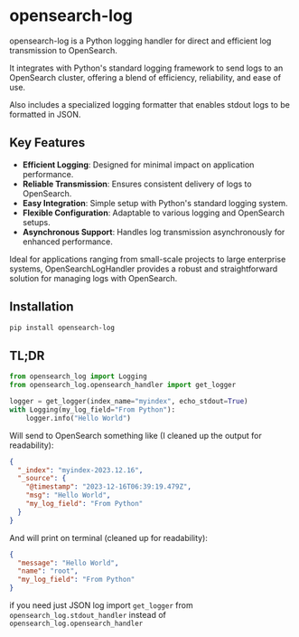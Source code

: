 # opensearch-log

opensearch-log is a Python logging handler for direct and efficient log transmission to 
OpenSearch. 

It integrates with Python's standard logging framework to send logs to an OpenSearch 
cluster, offering a blend of efficiency, reliability, and ease of use.

Also includes a specialized logging formatter that enables stdout logs to be 
formatted  in JSON. 

## Key Features

- **Efficient Logging**: Designed for minimal impact on application performance.
- **Reliable Transmission**: Ensures consistent delivery of logs to OpenSearch.
- **Easy Integration**: Simple setup with Python's standard logging system.
- **Flexible Configuration**: Adaptable to various logging and OpenSearch setups.
- **Asynchronous Support**: Handles log transmission asynchronously for enhanced performance.

Ideal for applications ranging from small-scale projects to large enterprise systems, 
OpenSearchLogHandler provides a robust and straightforward solution for managing logs 
with OpenSearch.

## Installation

```bash
pip install opensearch-log
```

## TL;DR

```python
from opensearch_log import Logging
from opensearch_log.opensearch_handler import get_logger

logger = get_logger(index_name="myindex", echo_stdout=True)
with Logging(my_log_field="From Python"):
    logger.info("Hello World")
```

Will send to OpenSearch something like (I cleaned up the output for readability):
```json
{
  "_index": "myindex-2023.12.16",
  "_source": {
    "@timestamp": "2023-12-16T06:39:19.479Z",
    "msg": "Hello World",
    "my_log_field": "From Python"
  }
}
```

And will print on terminal (cleaned up for readability):
```json
{
  "message": "Hello World",
  "name": "root",
  "my_log_field": "From Python"
}
```

if you need just JSON log import `get_logger` from `opensearch_log.stdout_handler` instead of 
`opensearch_log.opensearch_handler`